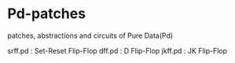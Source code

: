 Pd-patches
==========

patches, abstractions and circuits of Pure Data(Pd)

srff.pd : Set-Reset Flip-Flop
dff.pd  : D Flip-Flop
jkff.pd : JK Flip-Flop

